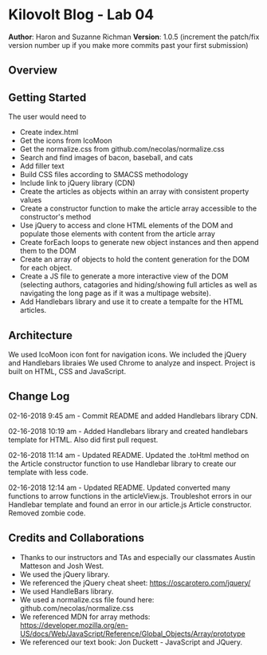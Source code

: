 # Kilovolt Blog - Lab 04

**Author**: Haron and Suzanne Richman
**Version**: 1.0.5 (increment the patch/fix version number up if you make more commits past your first submission)

## Overview



## Getting Started

The user would need to 
* Create index.html
* Get the icons from IcoMoon
* Get the normalize.css from github.com/necolas/normalize.css
* Search and find images of bacon, baseball, and cats
* Add filler text
* Build CSS files according to SMACSS methodology
* Include link to jQuery library (CDN)
* Create the articles as objects within an array with consistent property values
* Create a constructor function to make the article array accessible to the constructor's method
* Use jQuery to access and clone HTML elements of the DOM and populate those elements with content from the article array
* Create forEach loops to generate new object instances and then append them to the DOM
* Create an array of objects to hold the content generation for the DOM for each object.
* Create a JS file to generate a more interactive view of the DOM (selecting authors, catagories and hiding/showing full articles as well as navigating the long page as if it was a multipage website).
* Add Handlebars library and use it to create a tempalte for the HTML articles. 


## Architecture

We used IcoMoon icon font for navigation icons. We included the jQuery and Handlebars libraies We used Chrome to analyze and inspect. Project is built on HTML, CSS and JavaScript.

## Change Log

02-16-2018 9:45 am - Commit README and added Handlebars library CDN.

02-16-2018 10:19 am - Added Handlebars library and created handlebars template for HTML. Also did first pull request. 

02-16-2018 11:14 am - Updated README. Updated the .toHtml method on the Article constructor function to use Handlebar library to create our template with less code.

02-16-2018 12:14 am - Updated README. Updated converted many functions to arrow functions in the articleView.js. Troubleshot errors in our Handlebar template and found an error in our article.js Article constructor. Removed zombie code. 

## Credits and Collaborations

* Thanks to our instructors and TAs and especially our classmates Austin Matteson and Josh West. 
* We used the jQuery library.
* We referenced the jQuery cheat sheet: https://oscarotero.com/jquery/
* We used HandleBars library.
* We used a normalize.css file found here: github.com/necolas/normalize.css
* We referenced MDN for array methods: https://developer.mozilla.org/en-US/docs/Web/JavaScript/Reference/Global_Objects/Array/prototype
* We referenced our text book: Jon Duckett - JavaScript and JQuery.